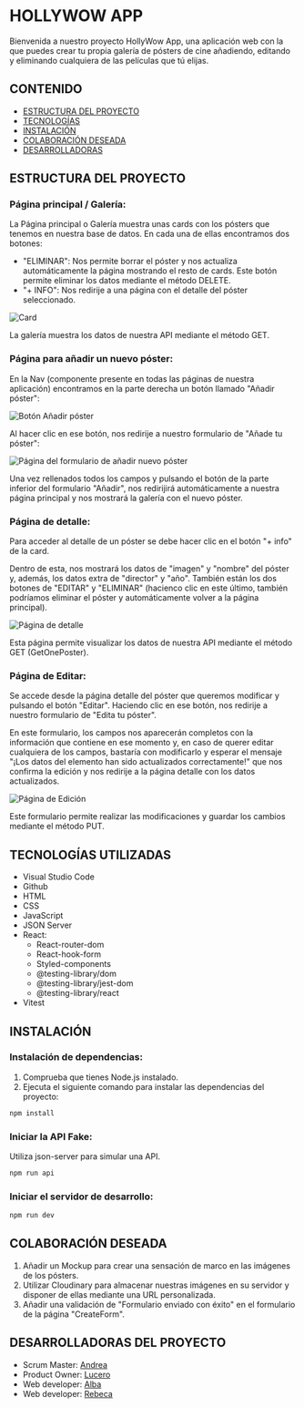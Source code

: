 # HOLLYWOW APP

Bienvenida a nuestro proyecto HollyWow App, una aplicación web con la que puedes crear tu propia galería de pósters de cine añadiendo, editando y eliminando cualquiera de las películas que tú elijas. 
 
## CONTENIDO

- [ESTRUCTURA DEL PROYECTO](#ESTRUCTURA-DEL-PROYECTO)
- [TECNOLOGÍAS](#TECNOLOGÍAS-UTILIZADAS)
- [INSTALACIÓN](#INSTALACIÓN)
- [COLABORACIÓN DESEADA](#COLABORACIÓN-DESEADA)
- [DESARROLLADORAS](#DESARROLLADORAS)

## ESTRUCTURA DEL PROYECTO

### Página principal / Galería:

La Página principal o Galería muestra unas cards con los pósters que tenemos en nuestra base de datos. En cada una de ellas encontramos dos botones: 
 - "ELIMINAR": Nos permite borrar el póster y nos actualiza automáticamente la página mostrando el resto de cards. Este botón permite eliminar los datos mediante el método DELETE.
 - "+ INFO": Nos redirije a una página con el detalle del póster seleccionado.

![Card](src/assets/images/Card-gallery.png)

La galería muestra los datos de nuestra API mediante el método GET.

### Página para añadir un nuevo póster:

En la Nav (componente presente en todas las páginas de nuestra aplicación) encontramos en la parte derecha un botón llamado "Añadir póster":

![Botón Añadir póster](src/assets/images/ButtonAdd-Nav.png)

Al hacer clic en ese botón, nos redirije a nuestro formulario de "Añade tu póster":

![Página del formulario de añadir nuevo póster](src/assets/images/Form-Add.png)

Una vez rellenados todos los campos y pulsando el botón de la parte inferior del formulario "Añadir", nos redirijirá automáticamente a nuestra página principal y nos mostrará la galería con el nuevo póster.

### Página de detalle:

Para acceder al detalle de un póster se debe hacer clic en el botón "+ info" de la card. 

Dentro de esta, nos mostrará los datos de "imagen" y "nombre" del póster y, además, los datos extra de "director" y "año". También están los dos botones de "EDITAR" y "ELIMINAR" (hacienco clic en este último, también podríamos eliminar el póster y automáticamente volver a la página principal).

![Página de detalle](src/assets/images/PageDetail.png)

Esta página permite visualizar los datos de nuestra API mediante el método GET (GetOnePoster).

### Página de Editar:

Se accede desde la página detalle del póster que queremos modificar y pulsando el botón "Editar". Haciendo clic en ese botón, nos redirije a nuestro formulario de "Edita tu póster". 

En este formulario, los campos nos aparecerán completos con la información que contiene en ese momento y, en caso de querer editar cualquiera de los campos, bastaría con modificarlo y esperar el mensaje "¡Los datos del elemento han sido actualizados correctamente!" que nos confirma la edición y nos redirije a la página detalle con los datos actualizados. 

![Página de Edición](src/assets/images/Form-Edit.png)

Este formulario permite realizar las modificaciones y guardar los cambios mediante el método PUT. 

## TECNOLOGÍAS UTILIZADAS
 
- Visual Studio Code 
- Github
- HTML
- CSS
- JavaScript
- JSON Server
- React:
    * React-router-dom
    * React-hook-form
    * Styled-components
    * @testing-library/dom
    * @testing-library/jest-dom
    * @testing-library/react
- Vitest

## INSTALACIÓN

### Instalación de dependencias:
1. Comprueba que tienes Node.js instalado.
2. Ejecuta el siguiente comando para instalar las dependencias del proyecto:
```bash
npm install
```

### Iniciar la API Fake:
Utiliza json-server para simular una API.
```bash
npm run api
```

### Iniciar el servidor de desarrollo:
```bash
npm run dev
```

## COLABORACIÓN DESEADA

1. Añadir un Mockup para crear una sensación de marco en las imágenes de los pósters.
2. Utilizar Cloudinary para almacenar nuestras imágenes en su servidor y disponer de ellas mediante una URL personalizada.
3. Añadir una validación de "Formulario enviado con éxito" en el formulario de la página "CreateForm".

## DESARROLLADORAS DEL PROYECTO
- Scrum Master: [Andrea](https://github.com/Andreamartinn17)
- Product Owner: [Lucero](https://github.com/LuHeRiver)
- Web developer: [Alba](https://github.com/albamartinmz)
- Web developer: [Rebeca](https://github.com/rebecavm28)